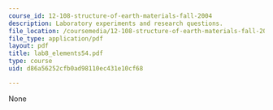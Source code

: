 ```yaml
---
course_id: 12-108-structure-of-earth-materials-fall-2004
description: Laboratory experiments and research questions.
file_location: /coursemedia/12-108-structure-of-earth-materials-fall-2004/d86a56252cfb0ad98110ec431e10cf68_lab8_elements54.pdf
file_type: application/pdf
layout: pdf
title: lab8_elements54.pdf
type: course
uid: d86a56252cfb0ad98110ec431e10cf68

---
```

None